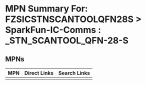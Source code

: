 



# MPN Summary For: FZSICSTNSCANTOOLQFN28S > SparkFun-IC-Comms : _STN_SCANTOOL_QFN-28-S

## MPNs
  

|MPN|Direct Links|Search Links|
| :--- | :--- | :--- |
||||
